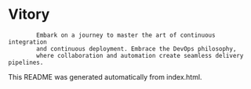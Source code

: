 # Vitory


            Embark on a journey to master the art of continuous integration 
            and continuous deployment. Embrace the DevOps philosophy, 
            where collaboration and automation create seamless delivery pipelines.
        

This README was generated automatically from index.html.